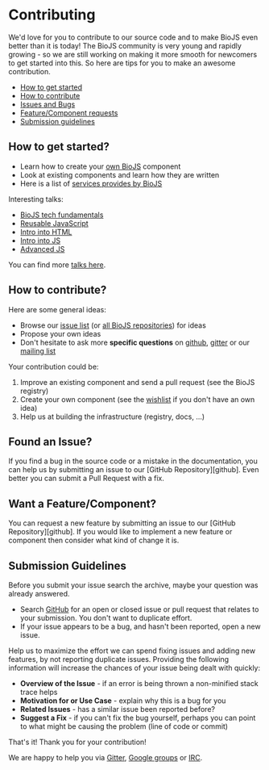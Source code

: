 # Contributing

We'd love for you to contribute to our source code and to make BioJS even better than it is
today! The BioJS community is very young and rapidly growing - so we are still working on making it more smooth for newcomers to get started into this. So here are tips for you to make an awesome contribution.

 - [How to get started](#getstarted)
 - [How to contribute](#howto)
 - [Issues and Bugs](#issue)
 - [Feature/Component requests](#feature)
 - [Submission guidelines](#submission)

## <a name="getstarted"></a> How to get started?

* Learn how to create your [own BioJS][edu] component
* Look at existing components and learn how they are written
* Here is a list of [services provides by BioJS](https://github.com/biojs/biojs/wiki/BioJS-services)

Interesting talks:

* [BioJS tech fundamentals](http://slides.biojs.net/ebi-tech-fundamentals-1/#/22)
* [Reusable JavaScript](https://docs.google.com/presentation/d/1XmLTOI066-mOKGgUe3ynr1LcSpJsfHrTo-u2YK1vVhc/)
* [Intro into HTML](http://slides.biojs.net/ebi-tech-fundamentals-2/#/)
* [Intro into JS](https://greenify.github.io/js-intro/#/)
* [Advanced JS](http://greenify.github.io/js-adv)

You can find more [talks here](https://github.com/biojs-edu/talks).

## <a name="howto"></a> How to contribute?

Here are some general ideas:

* Browse our [issue list][issue] (or [all BioJS repositories][issues_all]) for ideas
* Propose your own ideas
* Don't hesitate to ask more __specific questions__ on [github][issue_new], [gitter][gitter] or our [mailing list][groups]

Your contribution could be:

1. Improve an existing component and send a pull request (see the BioJS registry)
2. Create your own component (see the [wishlist][wishlist] if you don't have an own idea)
3. Help us at building the infrastructure (registry, docs, ...)

## <a name="issue"></a> Found an Issue?

If you find a bug in the source code or a mistake in the documentation, you can help us by
submitting an issue to our [GitHub Repository][github]. Even better you can submit a Pull Request
with a fix.

## <a name="feature"></a> Want a Feature/Component?

You can request a new feature by submitting an issue to our [GitHub Repository][github].  If you
would like to implement a new feature or component then consider what kind of change it is.

## <a name="submission"></a> Submission Guidelines

Before you submit your issue search the archive, maybe your question was already answered.

* Search [GitHub](https://github.com/biojs/biojs/issues?q=) for an open or closed issue or pull request
  that relates to your submission. You don't want to duplicate effort.
* If your issue appears to be a bug, and hasn't been reported, open a new issue.

Help us to maximize the effort we can spend fixing issues and adding new
features, by not reporting duplicate issues.  Providing the following information will increase the
chances of your issue being dealt with quickly:

* **Overview of the Issue** - if an error is being thrown a non-minified stack trace helps
* **Motivation for or Use Case** - explain why this is a bug for you
* **Related Issues** - has a similar issue been reported before?
* **Suggest a Fix** - if you can't fix the bug yourself, perhaps you can point to what might be
  causing the problem (line of code or commit)

That's it! Thank you for your contribution!

We are happy to help you via [Gitter][gitter], [Google groups][groups] or [IRC][irc].

[edu]: http://edu.biojs.net/categories/101_tutorial/index.html
[gitter]: https://gitter.im/biojs/biojs
[groups]: https://groups.google.com/forum/#!forum/biojs
[irc]: http://webchat.freenode.net/?channels=biojs 
[issue]: https://github.com/biojs/biojs/issues
[issue_new]: https://github.com/biojs/biojs/issues/new
[issues_all]: https://github.com/search?l=&o=desc&q=user%3Abiojs+state%3Aopen&ref=advsearch&s=created&type=Issues&utf8=%E2%9C%93 
[wishlist]: https://github.com/biojs/biojs/issues?q=is%3Aopen+is%3Aissue+label%3Awishlist
